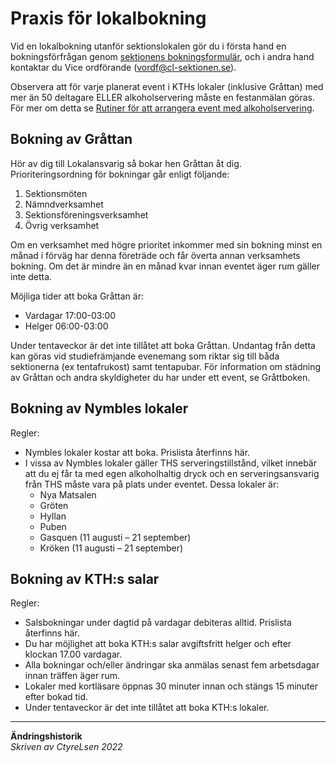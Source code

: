 # Praxis för lokalbokning

Vid en lokalbokning utanför sektionslokalen gör du i första hand en bokningsförfrågan genom [sektionens bokningsformulär](https://docs.google.com/forms/d/e/1FAIpQLSf--26IIDrLkK_2U8GmiQYOX81at_4IaSkuICa-CYH4gRIEKg/viewform), och i andra hand kontaktar du Vice ordförande (vordf@cl-sektionen.se).

Observera att för varje planerat event i KTHs lokaler (inklusive Gråttan) med mer än 50 deltagare ELLER alkoholservering måste en festanmälan göras. För mer om detta se <a href="/praxis/alkoholservering">Rutiner för att arrangera event med alkoholservering</a>.

## Bokning av Gråttan 
Hör av dig till Lokalansvarig så bokar hen Gråttan åt dig. Prioriteringsordning för bokningar går enligt
följande:
1. Sektionsmöten
2. Nämndverksamhet
3. Sektionsföreningsverksamhet
4. Övrig verksamhet

Om en verksamhet med högre prioritet inkommer med sin bokning minst en månad i förväg har denna företräde och får överta annan verksamhets bokning. Om det är mindre än en månad kvar innan eventet äger rum gäller inte detta.  

Möjliga tider att boka Gråttan är:
- Vardagar 17:00-03:00
- Helger 06:00-03:00

Under tentaveckor är det inte tillåtet att boka Gråttan. Undantag från detta kan göras vid studiefrämjande evenemang som riktar sig till båda sektionerna (ex tentafrukost) samt tentapubar. För information om städning av Gråttan och andra skyldigheter du har under ett event, se Gråttboken. 

## Bokning av Nymbles lokaler
Regler:
- Nymbles lokaler kostar att boka. Prislista återfinns här.
- I vissa av Nymbles lokaler gäller THS serveringstillstånd, vilket innebär att du ej får ta med egen alkoholhaltig dryck och en serveringsansvarig från THS måste vara på plats under eventet. Dessa
lokaler är:
  - Nya Matsalen
  - Gröten
  - Hyllan
  - Puben
  - Gasquen (11 augusti – 21 september)
  - Kröken (11 augusti – 21 september)

## Bokning av KTH:s salar
Regler:
- Salsbokningar under dagtid på vardagar debiteras alltid. Prislista återfinns här.
- Du har möjlighet att boka KTH:s salar avgiftsfritt helger och efter klockan 17.00 vardagar.
- Alla bokningar och/eller ändringar ska anmälas senast fem arbetsdagar innan träffen äger rum.
- Lokaler med kortläsare öppnas 30 minuter innan och stängs 15 minuter efter bokad tid.
- Under tentaveckor är det inte tillåtet att boka KTH:s lokaler.

___
**Ändringshistorik**  
*Skriven av CtyreLsen 2022*